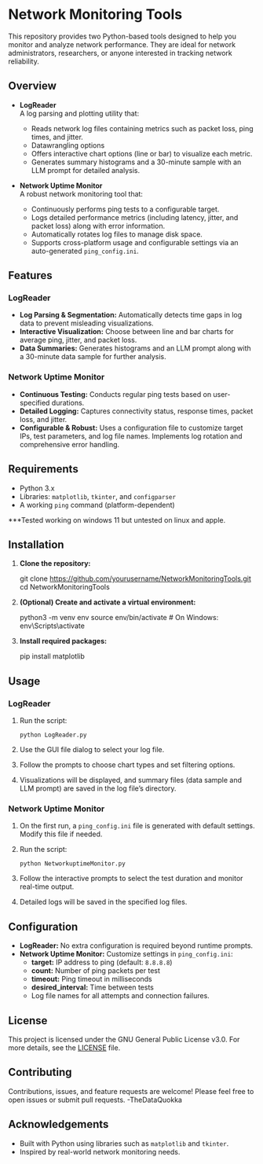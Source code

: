 # Network Monitoring Tools

This repository provides two Python-based tools designed to help you monitor and analyze network performance. They are ideal for network administrators, researchers, or anyone interested in tracking network reliability.

## Overview

- **LogReader**  
  A log parsing and plotting utility that:
  - Reads network log files containing metrics such as packet loss, ping times, and jitter.
  - Datawrangling options
  - Offers interactive chart options (line or bar) to visualize each metric.
  - Generates summary histograms and a 30-minute sample with an LLM prompt for detailed analysis.

- **Network Uptime Monitor**  
  A robust network monitoring tool that:
  - Continuously performs ping tests to a configurable target.
  - Logs detailed performance metrics (including latency, jitter, and packet loss) along with error information.
  - Automatically rotates log files to manage disk space.
  - Supports cross-platform usage and configurable settings via an auto-generated `ping_config.ini`.

## Features

### LogReader
- **Log Parsing & Segmentation:** Automatically detects time gaps in log data to prevent misleading visualizations.
- **Interactive Visualization:** Choose between line and bar charts for average ping, jitter, and packet loss.
- **Data Summaries:** Generates histograms and an LLM prompt along with a 30-minute data sample for further analysis.

### Network Uptime Monitor
- **Continuous Testing:** Conducts regular ping tests based on user-specified durations.
- **Detailed Logging:** Captures connectivity status, response times, packet loss, and jitter.
- **Configurable & Robust:** Uses a configuration file to customize target IPs, test parameters, and log file names. Implements log rotation and comprehensive error handling.

## Requirements

- Python 3.x
- Libraries: `matplotlib`, `tkinter`, and `configparser`
- A working `ping` command (platform-dependent)

***Tested working on windows 11 but untested on linux and apple. 

## Installation

1. **Clone the repository:**

    git clone https://github.com/yourusername/NetworkMonitoringTools.git
    cd NetworkMonitoringTools

2. **(Optional) Create and activate a virtual environment:**

    python3 -m venv env
    source env/bin/activate  # On Windows: env\Scripts\activate

3. **Install required packages:**

    pip install matplotlib

## Usage

### LogReader
1. Run the script:

       python LogReader.py

2. Use the GUI file dialog to select your log file.
3. Follow the prompts to choose chart types and set filtering options.
4. Visualizations will be displayed, and summary files (data sample and LLM prompt) are saved in the log file’s directory.

### Network Uptime Monitor
1. On the first run, a `ping_config.ini` file is generated with default settings. Modify this file if needed.
2. Run the script:

       python NetworkuptimeMonitor.py

3. Follow the interactive prompts to select the test duration and monitor real-time output.
4. Detailed logs will be saved in the specified log files.

## Configuration

- **LogReader:** No extra configuration is required beyond runtime prompts.
- **Network Uptime Monitor:** Customize settings in `ping_config.ini`:
  - **target:** IP address to ping (default: `8.8.8.8`)
  - **count:** Number of ping packets per test
  - **timeout:** Ping timeout in milliseconds
  - **desired_interval:** Time between tests
  - Log file names for all attempts and connection failures.

## License

This project is licensed under the GNU General Public License v3.0. For more details, see the [LICENSE](https://www.gnu.org/licenses/) file.

## Contributing

Contributions, issues, and feature requests are welcome! Please feel free to open issues or submit pull requests.
-TheDataQuokka

## Acknowledgements

- Built with Python using libraries such as `matplotlib` and `tkinter`.
- Inspired by real-world network monitoring needs.
